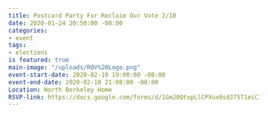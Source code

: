```yaml
---
title: Postcard Party For Reclaim Our Vote 2/10
date: 2020-01-24 20:50:00 -08:00
categories:
- event
tags:
- elections
is featured: true
main-image: "/uploads/ROV%20Logo.png"
event-start-date: 2020-02-10 19:00:00 -08:00
event-end-date: 2020-02-10 21:00:00 -08:00
Location: North Berkeley Home
RSVP-link: https://docs.google.com/forms/d/1GmJ0QtxpLlCPXux8sdJ75T1eiCIJAdaCueZbtpTxCuE/edit
---
```


